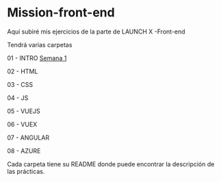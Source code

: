 # Mission-front-end
Aquí subiré mis ejercicios de la parte de LAUNCH X -Front-end

Tendrá varias carpetas 

01 - INTRO [Semana 1](https://github.com/KarenPamelaLopezMedina/Mission-front-end/tree/main/Semana1)

02 - HTML

03 - CSS

04 - JS

05 - VUEJS

06 - VUEX

07 - ANGULAR

08 - AZURE

Cada carpeta tiene su README donde puede encontrar la descripción de las prácticas.


